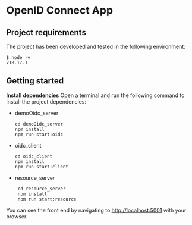 # OpenID Connect App

## Project requirements

The project has been developed and tested in the following environment:

```
$ node -v
v18.17.1
```

## Getting started

**Install dependencies** Open a terminal and run the following command to install the project dependencies:
 - demoOidc_server

    ```
    cd demoOidc_server
    npm install
    npm run start:oidc
    ```
- oidc_client
   ```
   cd oidc_client
   npm install
   npm run start:client
   ```
- resource_server
  ```
   cd resource_server
   npm install
   npm run start:resource
  ```
You can see the front end by navigating to [http://localhost:5001](http://localhost:5001) with your browser.